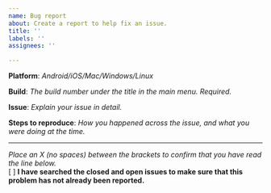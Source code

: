 ```yaml
---
name: Bug report
about: Create a report to help fix an issue.
title: ''
labels: ''
assignees: ''

---
```


**Platform**: *Android/iOS/Mac/Windows/Linux*

**Build**: *The build number under the title in the main menu. Required.*

**Issue**: *Explain your issue in detail.*

**Steps to reproduce**: *How you happened across the issue, and what you were doing at the time.*

---

*Place an X (no spaces) between the brackets to confirm that you have read the line below.*  
[ ] **I have searched the closed and open issues to make sure that this problem has not already been reported.**
